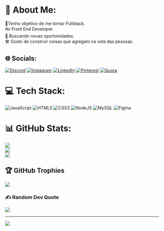 # 💫 About Me:
🥇Tenho objetivo de me tornar Fullstack.<br>👓 Front End Developer.<br>🔎 Buscando novas oportunidades.<br>🛠  Gosto de construir coisas que agregam na vida das pessoas.   


## 🌐 Socials:
[![Discord](https://img.shields.io/badge/Discord-%237289DA.svg?logo=discord&logoColor=white)](https://discord.gg/Gustavo_Brito#0574) [![Instagram](https://img.shields.io/badge/Instagram-%23E4405F.svg?logo=Instagram&logoColor=white)](https://instagram.com/gustavo_.brito) [![LinkedIn](https://img.shields.io/badge/LinkedIn-%230077B5.svg?logo=linkedin&logoColor=white)](https://www.linkedin.com/in/gustavo-brito2000) [![Pinterest](https://img.shields.io/badge/Pinterest-%23E60023.svg?logo=Pinterest&logoColor=white)](https://pinterest.com/@gserafio1132) [![Quora](https://img.shields.io/badge/Quora-%23B92B27.svg?logo=Quora&logoColor=white)](https://quora.com/profile/Gustavo_Serafio) 

# 💻 Tech Stack:
![JavaScript](https://img.shields.io/badge/javascript-%23323330.svg?style=plastic&logo=javascript&logoColor=%23F7DF1E) ![HTML5](https://img.shields.io/badge/html5-%23E34F26.svg?style=plastic&logo=html5&logoColor=white) ![CSS3](https://img.shields.io/badge/css3-%231572B6.svg?style=plastic&logo=css3&logoColor=white) ![NodeJS](https://img.shields.io/badge/node.js-6DA55F?style=plastic&logo=node.js&logoColor=white) ![MySQL](https://img.shields.io/badge/mysql-%2300f.svg?style=plastic&logo=mysql&logoColor=white) 	![Figma](https://img.shields.io/badge/figma-%23F24E1E.svg?style=plastic&logo=figma&logoColor=white)
# 📊 GitHub Stats:
![](https://github-readme-stats.vercel.app/api?username=GustavonBrito&theme=dracula&hide_border=false&include_all_commits=true&count_private=true)<br/>
![](https://github-readme-streak-stats.herokuapp.com/?user=GustavonBrito&theme=dracula&hide_border=false)<br/>
![](https://github-readme-stats.vercel.app/api/top-langs/?username=GustavonBrito&theme=dracula&hide_border=false&include_all_commits=true&count_private=true&layout=compact)

## 🏆 GitHub Trophies
![](https://github-profile-trophy.vercel.app/?username=GustavonBrito&theme=radical&no-frame=false&no-bg=false&margin-w=4)

### ✍️ Random Dev Quote
![](https://quotes-github-readme.vercel.app/api?type=horizontal&theme=radical)

---
[![](https://visitcount.itsvg.in/api?id=GustavonBrito&icon=0&color=0)](https://visitcount.itsvg.in)

<!-- Proudly created with GPRM ( https://gprm.itsvg.in ) -->
